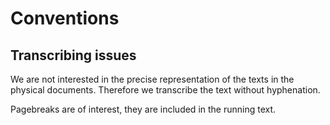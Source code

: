 # Conventions

## Transcribing issues

We are not interested in the precise representation of the texts in the physical documents. Therefore we transcribe the text without hyphenation.

Pagebreaks are of interest, they are included in the running text.
